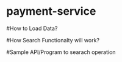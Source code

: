 # payment-service

#How to Load Data?

#How Search Functionalty will work?

#Sample API/Program to searach operation
